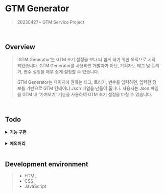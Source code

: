 # GTM Generator

> 20230427~
> GTM Service Project

<br>

## Overview

> 'GTM Generator'는 GTM 초기 설정을 보다 더 쉽게 하기 위한 목적으로 시작되었습니다.
> GTM Generator를 사용하면 개발자가 아닌, 기획자도 태그 및 트리거, 변수 설정을 매우 쉽게 설정할 수 있습니다.
>
> GTM Generator는 페이지에 원하는 태그, 트리거, 변수를 입력하면, 입력한 정보를 기반으로 GTM 컨테이너 Json 파일을 만들어 줍니다.
> 사용자는 Json 파일을 GTM 내 '가져오기' 기능을 사용하여 GTM 초기 설정을 마칠 수 있습니다.

<br>

## Todo

<details><summary> <b>기능 구현</b> </summary>
  
* 각 input태그 값 추출하여 배열로 저장(05.11 완료) 
* 배열로 저장된 태그 정보 태그 리스트 출력(05.11 완료)
* 태그 생성 후 모달창 내 input태그 값 초기화(05.11 완료)
* 구성태그 input값으로 데이터 설정(05.11 완료)
* 맞춤 이벤트 디자인 및 기능 구현(05.13 완료)
* 이벤트 태그 데이터 디자인 설정(05.13 완료)
* 이벤트 태그 기능 구현(05.16 완료)
* 모달창 디자인 수정(05.21 완료)
* 태그 생성 후 모달폼(editor) 초기화(05.21 완료)
* dialog창 구현(05.26 완료)
* 예외처리 함수 생성(05.26 완료)
* cid값 당사쿠키로 기본설정 or 체크했을 때 설정
* 전자상거래 구현
* 첫 화면에서 태그 선택 시 설정된 값 확인
* 명명 규칙 준수하여 변수명 수정
* 리펙토링
  
</details>
<br>

<details><summary> <b>예외처리</b></summary>
  
* 태그 생성 중에 input태그에 값 있는 경우 닫기 눌렀을 때 alert창 출력
* 이벤트 매개변수 동일한 변수명 있을 시 alert출력
* 태그명 없을 시 태그 저장X
* 새로고침 시 alert창 출력
* 측정ID 형식 맞지 않는 경우 alert창 출력
* 중복된 트리거명 있는 경우 alert창 출력
  
</details>
<br>

## Development environment

> - HTML
> - CSS
> - JavaScript
